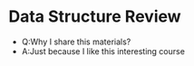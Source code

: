 # Data Structure Review

- Q:Why I share this materials?
- A:Just because I like this interesting course

